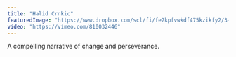 ```yaml
---
title: "Halid Crnkic"
featuredImage: "https://www.dropbox.com/scl/fi/fe2kpfvwkdf475kzikfy2/3-Halid-Crnkic.jpg?rlkey=ndhfa6a32b1ndsesojezvn8xa&dl=0"
video: "https://vimeo.com/810032446"
---
```

A compelling narrative of change and perseverance.
